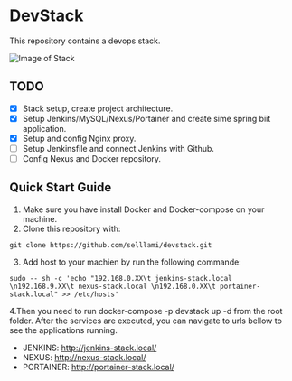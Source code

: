 # DevStack  
This repository contains a devops stack.

![Image of Stack](https://i.ibb.co/yQfmRWN/stack.png)

## TODO
- [x] Stack setup, create project architecture.
- [x] Setup Jenkins/MySQL/Nexus/Portainer and create sime spring biit application.
- [x] Setup and config Nginx proxy.
- [ ] Setup Jenkinsfile and connect Jenkins with Github.
- [ ] Config Nexus and Docker repository.

## Quick Start Guide 

1. Make sure you have install Docker and Docker-compose on your machine.
2. Clone this repository with:
```
git clone https://github.com/selllami/devstack.git
```
3. Add host to your machien by run the following commande:
```
sudo -- sh -c 'echo "192.168.0.XX\t jenkins-stack.local \n192.168.9.XX\t nexus-stack.local \n192.168.0.XX\t portainer-stack.local" >> /etc/hosts'
```

4.Then you need to run docker-compose -p devstack up -d from the root folder. After the services are executed, you can navigate to urls bellow to see the applications running.
* JENKINS:   http://jenkins-stack.local/
* NEXUS:     http://nexus-stack.local/
* PORTAINER: http://portainer-stack.local/

